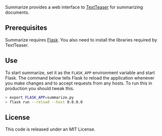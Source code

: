 Summarize provides a web interface to [TextTeaser](https://github.com/IndigoResearch/textteaser) for summarizing documents.

## Prerequisites

Summarize requires [Flask](http://flask.pocoo.org). You also need to install the libraries required by TextTeaser.

## Use

To start summarize, set it as the `FLASK_APP` environment variable and start Flask. The command below tells Flask to reload the application whenever you make changes and to accept requests from any hosts. To run this in production you should tweak this.

```sh
> export FLASK_APP=summarize.py
> flask run --reload --host 0.0.0.0
```

## License

This code is released under an MIT License.
